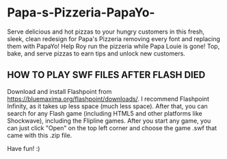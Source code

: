 # Papa-s-Pizzeria-PapaYo-
Serve delicious and hot pizzas to your hungry customers in this fresh, sleek, clean redesign for Papa's Pizzeria removing every font and replacing them with PapaYo! Help Roy run the pizzeria while Papa Louie is gone!  Top, bake, and serve pizzas to earn tips and unlock new customers.

HOW TO PLAY SWF FILES AFTER FLASH DIED
--------------------------------------
Download and install Flashpoint from https://bluemaxima.org/flashpoint/downloads/. I recommend Flashpoint Infinity, as it takes up less space (much less space). After that, you can search for any Flash game (including HTML5 and other platforms like Shockwave), including the Flipline games. After you start any game, you can just click "Open" on the top left corner and choose the game .swf that came with this .zip file.

Have fun! :)
